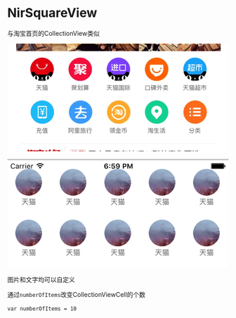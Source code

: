 # NirSquareView

与淘宝首页的CollectionView类似

![d](https://github.com/zpz1237/NirSquareView/blob/master/d.png)

![c](https://github.com/zpz1237/NirSquareView/blob/master/c.png)

图片和文字均可以自定义

通过`numberOfItems`改变CollectionViewCell的个数

    var numberOfItems = 10

